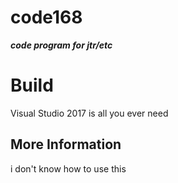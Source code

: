 # code168 
***code program for jtr/etc***

# Build
Visual Studio 2017 is all you ever need

## More Information
i don't know how to use this
